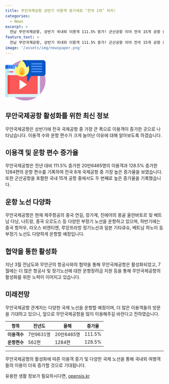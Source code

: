 ```yaml
---
title: 무안국제공항 상반기 이용객 증가세로 ‘전국 1위’ 차지!
categories:
  - News
excerpt: >
  전남 무안국제공항, 상반기 국내외 이용객 111.5% 증가! 군산공항 이어 전국 15개 공항 중 두 번째로 높은 증가율 기록. 운항편 수도 전국 최고 수준으로 확대됐으며 중국, 몽골, 베트남 등 다양한 국제 노선 운항. 지역정부와 항공사들의 협약에 의한 노력으로 무안국제공항은 더 많은 이용객을 유치할 것으로 전망됨.
feature_text: >
  전남 무안국제공항, 상반기 국내외 이용객 111.5% 증가! 군산공항 이어 전국 15개 공항 중 두 번째로 높은 증가율 기록. 운항편 수도 전국 최고 수준으로 확대됐으며 중국, 몽골, 베트남 등 다양한 국제 노선 운항. 지역정부와 항공사들의 협약에 의한 노력으로 무안국제공항은 더 많은 이용객을 유치할 것으로 전망됨.
image: '/assets/img/newspaper.png'
---
```


<p><img src="/assets/img/news.png" alt="rentncar 속보" /></p>

<h2>무안국제공항 활성화를 위한 최신 정보</h2>

<p data-ke-size="size16">무안국제공항은 상반기에 전국 국제공항 중 가장 큰 폭으로 이용객이 증가한 곳으로 나타났습니다. 이용객 수와 운항 편수가 크게 늘어난 이유에 대해 알아보도록 하겠습니다.</p>

<h2>이용객 및 운항 편수 증가율</h2>

<p data-ke-size="size16">무안국제공항은 전년 대비 111.5% 증가한 20만6465명의 이용객과 128.5% 증가한 1284편의 운항 편수를 기록하여 전국 8개 국제공항 중 가장 높은 증가율을 보였습니다. 또한 군산공항을 포함한 국내 15개 공항 중에서도 두 번째로 높은 증가율을 기록했습니다.</p>

<h2>운항 노선 다양화</h2>

<p data-ke-size="size16">무안국제공항은 현재 제주항공의 중국 연길, 장가계, 진에어의 몽골 울란바토르 및 베트남 다낭, 나트랑, 중국 오르도스 등 다양한 부정기 노선을 운항하고 있으며, 하반기에는 중국 항저우, 라오스 비엔티엔, 루앙프라방 정기노선과 일본 기타큐슈, 베트남 하노이 등 부정기 노선도 다양하게 운항할 예정입니다.</p>

<h2>협약을 통한 활성화</h2>

<p data-ke-size="size16">지난 3월 전남도와 무안군의 항공사와의 협약을 통해 무안국제공항은 활성화되었고, 7월에는 더 많은 항공사 및 정기노선에 대한 운항장려금 지원 등을 통해 무안국제공항의 활성화를 위한 노력이 이어지고 있습니다.</p>

<h2>미래전망</h2>

<p data-ke-size="size16">무안국제공항 관계자는 다양한 국제 노선을 운항할 예정이며, 더 많은 이용객들의 방문을 기대하고 있으니, 앞으로 무안국제공항을 많이 이용해주길 바란다고 전하였습니다.</p>

<table>
  <thead>
    <tr>
      <th>항목</th>
      <th>전년도</th>
      <th>올해</th>
      <th>증가율</th>
    </tr>
  </thead>
  <tbody>
    <tr>
      <td><b>이용객수</b></td>
      <td>7만9631명</td>
      <td>20만6465명</td>
      <td>111.5%</td>
    </tr>
    <tr>
      <td><b>운항편수</b></td>
      <td>562편</td>
      <td>1284편</td>
      <td>128.5%</td>
    </tr>
  </tbody>
</table>

<hr>

<p data-ke-size="size16">무안국제공항의 활성화에 따른 이용객 증가 및 다양한 국제 노선을 통해 국내외 여행객들의 이용이 더욱 증가할 것으로 기대됩니다.</p>
유용한 생활 정보가 필요하시다면, <a href="https://opensis.kr" rel="dofollow">opensis.kr</a>


